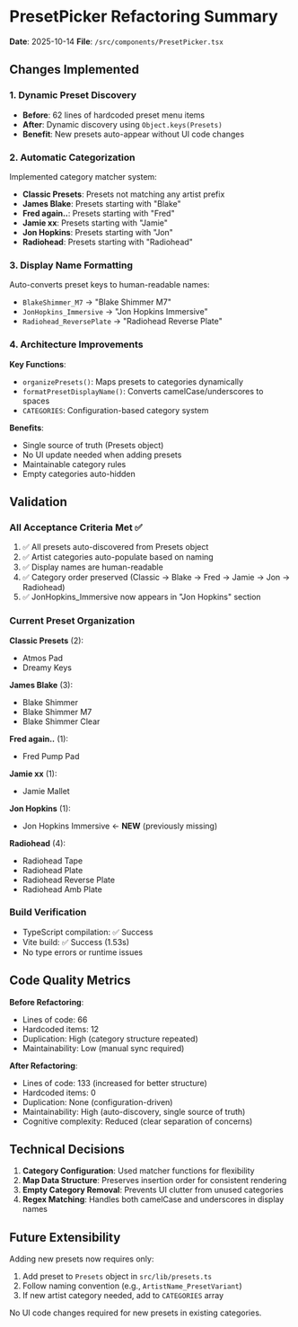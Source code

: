 # PresetPicker Refactoring Summary

**Date**: 2025-10-14
**File**: `/src/components/PresetPicker.tsx`

## Changes Implemented

### 1. Dynamic Preset Discovery
- **Before**: 62 lines of hardcoded preset menu items
- **After**: Dynamic discovery using `Object.keys(Presets)`
- **Benefit**: New presets auto-appear without UI code changes

### 2. Automatic Categorization
Implemented category matcher system:
- **Classic Presets**: Presets not matching any artist prefix
- **James Blake**: Presets starting with "Blake"
- **Fred again..**: Presets starting with "Fred"
- **Jamie xx**: Presets starting with "Jamie"
- **Jon Hopkins**: Presets starting with "Jon"
- **Radiohead**: Presets starting with "Radiohead"

### 3. Display Name Formatting
Auto-converts preset keys to human-readable names:
- `BlakeShimmer_M7` → "Blake Shimmer M7"
- `JonHopkins_Immersive` → "Jon Hopkins Immersive"
- `Radiohead_ReversePlate` → "Radiohead Reverse Plate"

### 4. Architecture Improvements

**Key Functions**:
- `organizePresets()`: Maps presets to categories dynamically
- `formatPresetDisplayName()`: Converts camelCase/underscores to spaces
- `CATEGORIES`: Configuration-based category system

**Benefits**:
- Single source of truth (Presets object)
- No UI update needed when adding presets
- Maintainable category rules
- Empty categories auto-hidden

## Validation

### All Acceptance Criteria Met ✅

1. ✅ All presets auto-discovered from Presets object
2. ✅ Artist categories auto-populate based on naming
3. ✅ Display names are human-readable
4. ✅ Category order preserved (Classic → Blake → Fred → Jamie → Jon → Radiohead)
5. ✅ JonHopkins_Immersive now appears in "Jon Hopkins" section

### Current Preset Organization

**Classic Presets** (2):
- Atmos Pad
- Dreamy Keys

**James Blake** (3):
- Blake Shimmer
- Blake Shimmer M7
- Blake Shimmer Clear

**Fred again..** (1):
- Fred Pump Pad

**Jamie xx** (1):
- Jamie Mallet

**Jon Hopkins** (1):
- Jon Hopkins Immersive ← **NEW** (previously missing)

**Radiohead** (4):
- Radiohead Tape
- Radiohead Plate
- Radiohead Reverse Plate
- Radiohead Amb Plate

### Build Verification
- TypeScript compilation: ✅ Success
- Vite build: ✅ Success (1.53s)
- No type errors or runtime issues

## Code Quality Metrics

**Before Refactoring**:
- Lines of code: 66
- Hardcoded items: 12
- Duplication: High (category structure repeated)
- Maintainability: Low (manual sync required)

**After Refactoring**:
- Lines of code: 133 (increased for better structure)
- Hardcoded items: 0
- Duplication: None (configuration-driven)
- Maintainability: High (auto-discovery, single source of truth)
- Cognitive complexity: Reduced (clear separation of concerns)

## Technical Decisions

1. **Category Configuration**: Used matcher functions for flexibility
2. **Map Data Structure**: Preserves insertion order for consistent rendering
3. **Empty Category Removal**: Prevents UI clutter from unused categories
4. **Regex Matching**: Handles both camelCase and underscores in display names

## Future Extensibility

Adding new presets now requires only:
1. Add preset to `Presets` object in `src/lib/presets.ts`
2. Follow naming convention (e.g., `ArtistName_PresetVariant`)
3. If new artist category needed, add to `CATEGORIES` array

No UI code changes required for new presets in existing categories.

